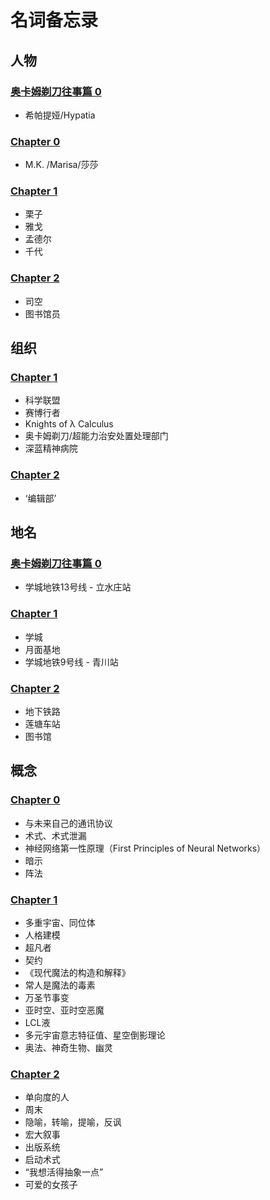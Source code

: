 # 名词备忘录

## 人物

### [奥卡姆剃刀往事篇 0](occam_razor_tale_0.md)

* 希帕提娅/Hypatia

### [Chapter 0](chapter_0.md)

* M.K. /Marisa/莎莎

### [Chapter 1](chapter_1.md)

* 栗子
* 雅戈
* 孟德尔
* 千代

### [Chapter 2](chapter_2.md)

* 司空
* 图书馆员

## 组织

### [Chapter 1](chapter_1.md)

* 科学联盟
* 赛博行者
* Knights of λ Calculus
* 奥卡姆剃刀/超能力治安处置处理部门
* 深蓝精神病院

### [Chapter 2](chapter_2.md)

* ‘编辑部’

## 地名

### [奥卡姆剃刀往事篇 0](occam_razor_tale_0.md)

* 学城地铁13号线 - 立水庄站

### [Chapter 1](chapter_1.md)

* 学城
* 月面基地
* 学城地铁9号线 - 青川站

### [Chapter 2](chapter_2.md)

* 地下铁路
* 莲塘车站
* 图书馆

## 概念

### [Chapter 0](chapter_0.md)

* 与未来自己的通讯协议
* 术式、术式泄漏
* 神经网络第一性原理（First Principles of Neural Networks）
* 暗示
* 阵法

### [Chapter 1](chapter_1.md)

* 多重宇宙、同位体
* 人格建模
* 超凡者
* 契约
* 《现代魔法的构造和解释》
* 常人是魔法的毒素
* 万圣节事变
* 亚时空、亚时空恶魔
* LCL液
* 多元宇宙意志特征值、星空倒影理论
* 奥法、神奇生物、幽灵

### [Chapter 2](chapter_2.md)

* 单向度的人
* 周末
* 隐喻，转喻，提喻，反讽
* 宏大叙事
* 出版系统
* 启动术式
* “我想活得抽象一点”
* 可爱的女孩子
